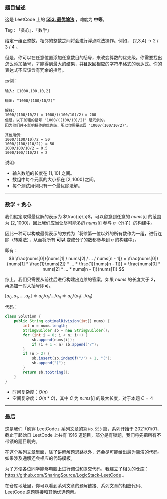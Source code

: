 ### 题目描述

这是 LeetCode 上的 **[553. 最优除法](https://leetcode-cn.com/problems/optimal-division/solution/gong-shui-san-xie-shu-xue-lei-tan-xin-yu-61sq/)** ，难度为 **中等**。

Tag : 「贪心」、「数学」



给定一组正整数，相邻的整数之间将会进行浮点除法操作。例如， [2,3,4] -> 2 / 3 / 4 。

但是，你可以在任意位置添加任意数目的括号，来改变算数的优先级。你需要找出怎么添加括号，才能得到最大的结果，并且返回相应的字符串格式的表达式。你的表达式不应该含有冗余的括号。

示例：
```
输入: [1000,100,10,2]

输出: "1000/(100/10/2)"

解释:
1000/(100/10/2) = 1000/((100/10)/2) = 200
但是，以下加粗的括号 "1000/((100/10)/2)" 是冗余的，
因为他们并不影响操作的优先级，所以你需要返回 "1000/(100/10/2)"。

其他用例:
1000/(100/10)/2 = 50
1000/(100/(10/2)) = 50
1000/100/10/2 = 0.5
1000/100/(10/2) = 2
```
说明:
* 输入数组的长度在 $[1, 10]$ 之间。
* 数组中每个元素的大小都在 $[2, 1000]$ 之间。
* 每个测试用例只有一个最优除法解。

---

### 数学 + 贪心

我们假定取得最优解的表示为 $\frac{a}{b}$，可以留意到任意的 $nums[i]$ 的范围为 $[2, 1000]$，因此我们应当让尽可能多的 $nums[i]$ 参与 $a$（分子）的构建中。

因此一种可以构成最优表示的方式为「将除第一位以外的所有数作为一组，进行连除（转乘法），从而将所有 **可以** 变成分子的数都参与到 $a$ 的构建中」。

即有：
$$
\frac{nums[0]}{nums[1] / nums[2] / ... / nums[n - 1]} = \frac{nums[0]}{nums[1] * \frac{1}{nums[2]} * ... * \frac{1}{nums[n - 1]}} = \frac{nums[0] * nums[2] * ... * nums[n - 1]}{nums[1]}
$$

综上，我们只需要从前往后进行构建出连除的答案，如果 $nums$ 的长度大于 $2$，再追加一对大括号即可。

$[a_0, a_1, ... , a_n]$ => $a_0/a_1/.../a_n$ => $a_0/(a_1/.../a_n)$

代码：
```java
class Solution {
    public String optimalDivision(int[] nums) {
        int n = nums.length;
        StringBuilder sb = new StringBuilder();
        for (int i = 0; i < n; i++) {
            sb.append(nums[i]);
            if (i + 1 < n) sb.append("/");
        }
        if (n > 2) {
            sb.insert(sb.indexOf("/") + 1, "(");
            sb.append(")");
        }
        return sb.toString();
    }
}
```
* 时间复杂度：$O(n)$
* 空间复杂度：$O(n * C)$，其中 $C$ 为 $nums[i]$ 的最大长度，对于本题 $C = 4$

---

### 最后

这是我们「刷穿 LeetCode」系列文章的第 `No.553` 篇，系列开始于 2021/01/01，截止于起始日 LeetCode 上共有 1916 道题目，部分是有锁题，我们将先把所有不带锁的题目刷完。

在这个系列文章里面，除了讲解解题思路以外，还会尽可能给出最为简洁的代码。如果涉及通解还会相应的代码模板。

为了方便各位同学能够电脑上进行调试和提交代码，我建立了相关的仓库：https://github.com/SharingSource/LogicStack-LeetCode 。

在仓库地址里，你可以看到系列文章的题解链接、系列文章的相应代码、LeetCode 原题链接和其他优选题解。

